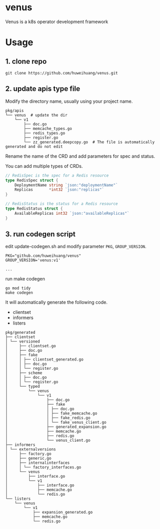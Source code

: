 # venus
Venus is a k8s operator development framework

# Usage

## 1. clone repo

```shell
git clone https://github.com/huweihuang/venus.git
```

## 2. update apis type file

Modify the directory name, usually using your project name.

```shell
pkg/apis
└── venus  # update the dir
    └── v1
        ├── doc.go
        ├── memcache_types.go
        ├── redis_types.go
        ├── register.go
        └── zz_generated.deepcopy.go  # The file is automatically generated and do not edit
```

Rename the name of the CRD and add parameters for spec and status.

You can add multiple types of CRDs.

```go
// RedisSpec is the spec for a Redis resource
type RedisSpec struct {
	DeploymentName string `json:"deploymentName"`
	Replicas       *int32 `json:"replicas"`
}

// RedisStatus is the status for a Redis resource
type RedisStatus struct {
	AvailableReplicas int32 `json:"availableReplicas"`
}
```

## 3. run codegen script

edit update-codegen.sh and modify parameter `PKG`, `GROUP_VERSION`.

```shell
PKG="github.com/huweihuang/venus"
GROUP_VERSION='venus:v1'

...
```

run make codegen

```shell
go mod tidy
make codegen
```

It will automatically generate the following code.

- clientset
- informers
- listers

```shell
pkg/generated
├── clientset
│ └── versioned
│     ├── clientset.go
│     ├── doc.go
│     ├── fake
│     │ ├── clientset_generated.go
│     │ ├── doc.go
│     │ └── register.go
│     ├── scheme
│     │ ├── doc.go
│     │ └── register.go
│     └── typed
│         └── venus
│             └── v1
│                 ├── doc.go
│                 ├── fake
│                 │ ├── doc.go
│                 │ ├── fake_memcache.go
│                 │ ├── fake_redis.go
│                 │ └── fake_venus_client.go
│                 ├── generated_expansion.go
│                 ├── memcache.go
│                 ├── redis.go
│                 └── venus_client.go
├── informers
│ └── externalversions
│     ├── factory.go
│     ├── generic.go
│     ├── internalinterfaces
│     │ └── factory_interfaces.go
│     └── venus
│         ├── interface.go
│         └── v1
│             ├── interface.go
│             ├── memcache.go
│             └── redis.go
└── listers
    └── venus
        └── v1
            ├── expansion_generated.go
            ├── memcache.go
            └── redis.go
```

